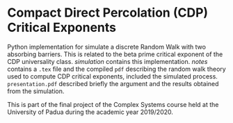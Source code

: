 # Compact Direct Percolation (CDP) Critical Exponents
Python implementation for simulate a discrete Random Walk with two absorbing barriers. This is related to the beta prime critical exponent of the CDP universality class. _simulation_ contains this implementation.
_notes_ contains a `.tex` file and the compiled `pdf` describing the random walk theory used to compute CDP critical exponents, included the simulated process.
`presentation.pdf` described briefly the argument and the results obtained from the simulation.

This is part of the final project of the Complex Systems course held at the University of Padua during the academic year 2019/2020.
